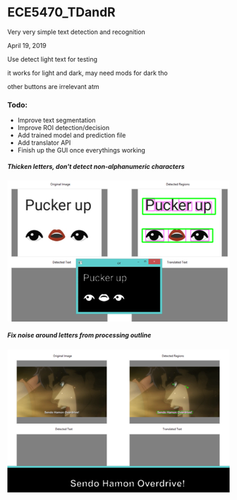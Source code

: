 # ECE5470_TDandR
Very very simple text detection and recognition 

April 19, 2019

Use detect light text for testing

it works for light and dark, may need mods for dark tho

other buttons are irrelevant atm

### Todo:
- Improve text segmentation
- Improve ROI detection/decision
- Add trained model and prediction file 
- Add translator API
- Finish up the GUI once everythings working

##### Thicken letters, don't detect non-alphanumeric characters

![dark foreground](https://github.com/iruminii/ECE5470_TDandR/blob/master/images/lightbg_darkfg.PNG)


##### Fix noise around letters from processing outline

![light foreground](https://github.com/iruminii/ECE5470_TDandR/blob/master/images/darkbg_lightfg.PNG)
